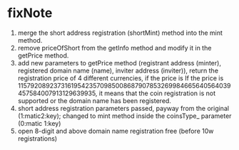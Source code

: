 # fixNote

1. merge the short address registration (shortMint) method into the mint method.
2. remove priceOfShort from the getInfo method and modify it in the getPrice method.
3. add new parameters to getPrice method (registrant address (minter), registered domain name (name), inviter address (inviter)), return the registration price of 4 different currencies, if the price is If the price is 115792089237316195423570985008687907853269984665640564039457584007913129639935, it means that the coin registration is not supported or the domain name has been registered.
4. short address registration parameters passed, payway from the original (1:matic2:key); changed to mint method inside the coinsType_ parameter (0:matic 1:key)
5. open 8-digit and above domain name registration free (before 10w registrations)


